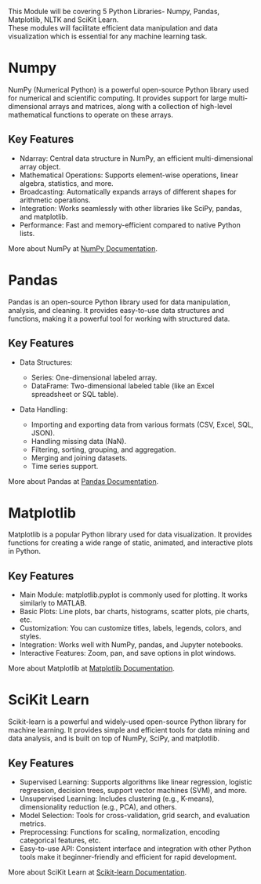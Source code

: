 This Module will be covering 5 Python Libraries- Numpy, Pandas, Matplotlib, NLTK and SciKit Learn.  
These modules will facilitate efficient data manipulation and data visualization which is essential for any machine learning task.

# Numpy

NumPy (Numerical Python) is a powerful open-source Python library used for numerical and scientific computing. It provides support for large multi-dimensional arrays and matrices, along with a collection of high-level mathematical functions to operate on these arrays.

## Key Features
* Ndarray: Central data structure in NumPy, an efficient multi-dimensional array object.
* Mathematical Operations: Supports element-wise operations, linear algebra, statistics, and more.
* Broadcasting: Automatically expands arrays of different shapes for arithmetic operations.
* Integration: Works seamlessly with other libraries like SciPy, pandas, and matplotlib.
* Performance: Fast and memory-efficient compared to native Python lists.

More about NumPy at [NumPy Documentation](numpy.md).

# Pandas

Pandas is an open-source Python library used for data manipulation, analysis, and cleaning. It provides easy-to-use data structures and functions, making it a powerful tool for working with structured data.

## Key Features
* Data Structures:
  * Series: One-dimensional labeled array.
  * DataFrame: Two-dimensional labeled table (like an Excel spreadsheet or SQL table).
    
* Data Handling:
  * Importing and exporting data from various formats (CSV, Excel, SQL, JSON).
  * Handling missing data (NaN).
  * Filtering, sorting, grouping, and aggregation.
  * Merging and joining datasets.
  * Time series support.

More about Pandas at [Pandas Documentation](pandas.md).

# Matplotlib

Matplotlib is a popular Python library used for data visualization. It provides functions for creating a wide range of static, animated, and interactive plots in Python.

## Key Features

* Main Module: matplotlib.pyplot is commonly used for plotting. It works similarly to MATLAB.
* Basic Plots: Line plots, bar charts, histograms, scatter plots, pie charts, etc.
* Customization: You can customize titles, labels, legends, colors, and styles.
* Integration: Works well with NumPy, pandas, and Jupyter notebooks.
* Interactive Features: Zoom, pan, and save options in plot windows.

More about Matplotlib at [Matplotlib Documentation](matplotlib.md).

# SciKit Learn

Scikit-learn is a powerful and widely-used open-source Python library for machine learning. It provides simple and efficient tools for data mining and data analysis, and is built on top of NumPy, SciPy, and matplotlib.

## Key Features

* Supervised Learning: Supports algorithms like linear regression, logistic regression, decision trees, support vector machines (SVM), and more.
* Unsupervised Learning: Includes clustering (e.g., K-means), dimensionality reduction (e.g., PCA), and others.
* Model Selection: Tools for cross-validation, grid search, and evaluation metrics.
* Preprocessing: Functions for scaling, normalization, encoding categorical features, etc.
* Easy-to-use API: Consistent interface and integration with other Python tools make it beginner-friendly and efficient for rapid development.

More about SciKit Learn at [Scikit-learn Documentation](scikit_learn.md).
